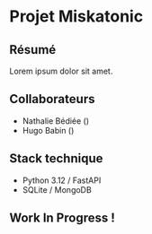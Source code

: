 # Projet Miskatonic

## Résumé
Lorem ipsum dolor sit amet.

## Collaborateurs
- Nathalie Bédiée ()
- Hugo Babin ()

## Stack technique
- Python 3.12 / FastAPI
- SQLite / MongoDB

## Work In Progress !

